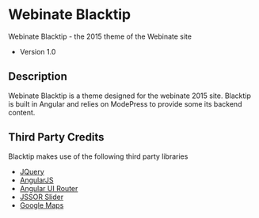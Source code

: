 # Webinate Blacktip
Webinate Blacktip - the 2015 theme of the Webinate site

* Version 1.0

## Description
Webinate Blacktip is a theme designed for the webinate 2015 site. Blacktip is built in Angular and relies on ModePress to provide some its backend content. 

## Third Party Credits
Blacktip makes use of the following third party libraries

* [JQuery](https://jquery.com/)
* [AngularJS](https://angularjs.org/)
* [Angular UI Router](https://github.com/angular-ui/ui-router)
* [JSSOR Slider](http://www.jssor.com/)
* [Google Maps](https://developers.google.com/maps/)
